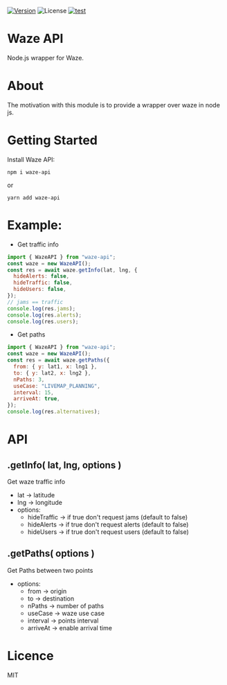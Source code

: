[![Version][npm version]][npm url] ![License][license] [![test][test workflow]][test result]

# Waze API

Node.js wrapper for Waze.

# About

The motivation with this module is to provide a wrapper over waze in node js.

# Getting Started

Install Waze API:

```shell
npm i waze-api
```

or

```shell
yarn add waze-api
```

# Example:

- Get traffic info

```js
import { WazeAPI } from "waze-api";
const waze = new WazeAPI();
const res = await waze.getInfo(lat, lng, {
  hideAlerts: false,
  hideTraffic: false,
  hideUsers: false,
});
// jams == traffic
console.log(res.jams);
console.log(res.alerts);
console.log(res.users);
```

- Get paths

```js
import { WazeAPI } from "waze-api";
const waze = new WazeAPI();
const res = await waze.getPaths({
  from: { y: lat1, x: lng1 },
  to: { y: lat2, x: lng2 },
  nPaths: 3,
  useCase: "LIVEMAP_PLANNING",
  interval: 15,
  arriveAt: true,
});
console.log(res.alternatives);
```

# API

## .getInfo( lat, lng, options )

Get waze traffic info

- lat -> latitude
- lng -> longitude
- options:
  - hideTraffic -> if true don't request jams (default to false)
  - hideAlerts -> if true don't request alerts (default to false)
  - hideUsers -> if true don't request users (default to false)

## .getPaths( options )

Get Paths between two points

- options:
  - from -> origin
  - to -> destination
  - nPaths -> number of paths
  - useCase -> waze use case
  - interval -> points interval
  - arriveAt -> enable arrival time

# Licence

MIT

[test workflow]: https://github.com/Akuqt/waze-api/actions/workflows/test.yml/badge.svg
[test result]: https://github.com/Akuqt/waze-api/actions/workflows/test.yml
[npm version]: https://img.shields.io/npm/v/waze-api.svg?logo=npm
[npm url]: https://www.npmjs.com/package/waze-api
[license]: https://img.shields.io/npm/l/waze-api
